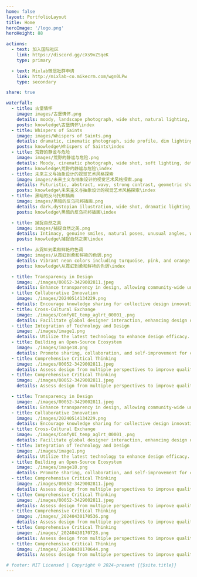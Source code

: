 ```yaml
---
home: false
layout: PortfolioLayout
title: Home
heroImage: '/logo.png'
heroHeight: 88

actions:
  - text: 加入国际社区
    link: https://discord.gg/cXs9vZSqeK
    type: primary

  - text: Mixlab微信社群申请
    link: http://mixlab-co.mikecrm.com/wgn0LPw
    type: secondary

share: true

waterfall:
  - title: 古堡情怀
    image: images/古堡情怀.png
    details: moody, landscape photograph, wide shot, natural lighting, rich textures, cinematic aesthetics, inspired by the works of Caspar David Friedrich and John Constable
    posts: knowledge\古堡情怀\index
  - title: Whispers of Saints
    image: images/Whispers of Saints.png
    details: dramatic, cinematic photograph, side profile, dim lighting, rich color palette, high contrast, inspired by the works of Caravaggio and Rembrandt
    posts: knowledge\Whispers of Saints\index
  - title: 荒野的静谧与危险
    image: images/荒野的静谧与危险.png
    details: Moody, cinematic photograph, wide shot, soft lighting, detailed textures, narrative text overlay, atmospheric aesthetics, inspired by the works of Gregory Crewdson and Ansel Adams
    posts: knowledge\荒野的静谧与危险\index
  - title: 未来主义与抽象设计的视觉艺术风格探索
    image: images/未来主义与抽象设计的视觉艺术风格探索.png
    details: Futuristic, abstract, wavy, strong contrast, geometric shapes, patterns, order, control, harsh lighting, dramatic, red and black
    posts: knowledge\未来主义与抽象设计的视觉艺术风格探索\index
  - title: 黑暗的反乌托邦插画
    image: images/黑暗的反乌托邦插画.png
    details: dark,dystopian illustration, wide shot, dramatic lighting, high contrast, detailed textures, inspired by the works of Syd Mead and Katsuhiro Otomo
    posts: knowledge\黑暗的反乌托邦插画\index

  - title: 捕捉自然之美
    image: images/捕捉自然之美.png
    details: Intimacy, genuine smiles, natural poses, unusual angles, washed colors, foreground blur, lens flares, earth tones, close-ups, natural lighting
    posts: knowledge\捕捉自然之美\index

  - title: 从霓虹到柔和鲜艳的色调
    image: images/从霓虹到柔和鲜艳的色调.png
    details: Vibrant neon colors including turquoise, pink, and orange. The palette is bold and eye-catching, with a mix of soft and vivid hues.
    posts: knowledge\从霓虹到柔和鲜艳的色调\index

  - title: Transparency in Design
    image: ./images/00052-3429002811.jpeg
    details: Enhance transparency in design, allowing community-wide understanding and participation.
  - title: Collaborative Innovation
    image: ./images/20240514134229.png
    details: Encourage knowledge sharing for collective design innovation.
  - title: Cross-Cultural Exchange
    image: ./images/ComfyUI_temp_aglrt_00001_.png
    details: Facilitate global designer interaction, enhancing design diversity and inclusivity.
  - title: Integration of Technology and Design
    image: ./images/image1.png
    details: Utilize the latest technology to enhance design efficacy.
  - title: Building an Open-Source Ecosystem
    image: ./images/image18.png
    details: Promote sharing, collaboration, and self-improvement for continuous industry growth.
  - title: Comprehensive Critical Thinking
    image: ./images/00052-3429002811.jpeg
    details: Assess design from multiple perspectives to improve quality and practicality.
  - title: Comprehensive Critical Thinking
    image: ./images/00052-3429002811.jpeg
    details: Assess design from multiple perspectives to improve quality and practicality.

  - title: Transparency in Design
    image: ./images/00052-3429002811.jpeg
    details: Enhance transparency in design, allowing community-wide understanding and participation.
  - title: Collaborative Innovation
    image: ./images/20240514134229.png
    details: Encourage knowledge sharing for collective design innovation.
  - title: Cross-Cultural Exchange
    image: ./images/ComfyUI_temp_aglrt_00001_.png
    details: Facilitate global designer interaction, enhancing design diversity and inclusivity.
  - title: Integration of Technology and Design
    image: ./images/image1.png
    details: Utilize the latest technology to enhance design efficacy.
  - title: Building an Open-Source Ecosystem
    image: ./images/image18.png
    details: Promote sharing, collaboration, and self-improvement for continuous industry growth.
  - title: Comprehensive Critical Thinking
    image: ./images/00052-3429002811.jpeg
    details: Assess design from multiple perspectives to improve quality and practicality.
  - title: Comprehensive Critical Thinking
    image: ./images/00052-3429002811.jpeg
    details: Assess design from multiple perspectives to improve quality and practicality.
  - title: Comprehensive Critical Thinking
    image: ./images/_20240430170536.png
    details: Assess design from multiple perspectives to improve quality and practicality.
  - title: Comprehensive Critical Thinking
    image: ./images/_20240430170728.png
    details: Assess design from multiple perspectives to improve quality and practicality.
  - title: Comprehensive Critical Thinking
    image: ./images/_20240430170644.png
    details: Assess design from multiple perspectives to improve quality and practicality.

# footer: MIT Licensed | Copyright © 2024-present {{$site.title}}
---
```




